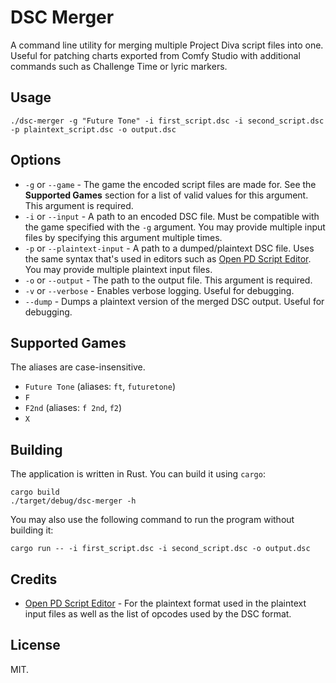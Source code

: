 # DSC Merger

A command line utility for merging multiple Project Diva script files into one.
Useful for patching charts exported from Comfy Studio with additional commands
such as Challenge Time or lyric markers.

## Usage

```
./dsc-merger -g "Future Tone" -i first_script.dsc -i second_script.dsc -p plaintext_script.dsc -o output.dsc
```

## Options

-   `-g` or `--game` - The game the encoded script files are made for. See the
    **Supported Games** section for a list of valid values for this argument. This
    argument is required.
-   `-i` or `--input` - A path to an encoded DSC file. Must be compatible with the
    game specified with the `-g` argument. You may provide multiple input files by
    specifying this argument multiple times.
-   `-p` or `--plaintext-input` - A path to a dumped/plaintext DSC file. Uses the
    same syntax that's used in editors such as [Open PD Script Editor][se-url].
    You may provide multiple plaintext input files.
-   `-o` or `--output` - The path to the output file. This argument is required.
-   `-v` or `--verbose` - Enables verbose logging. Useful for debugging.
-   `--dump` - Dumps a plaintext version of the merged DSC output. Useful for
    debugging.

## Supported Games

The aliases are case-insensitive.

-   `Future Tone` (aliases: `ft`, `futuretone`)
-   `F`
-   `F2nd` (aliases: `f 2nd`, `f2`)
-   `X`

## Building

The application is written in Rust. You can build it using `cargo`:

```
cargo build
./target/debug/dsc-merger -h
```

You may also use the following command to run the program without building it:

```
cargo run -- -i first_script.dsc -i second_script.dsc -o output.dsc
```

## Credits

-   [Open PD Script Editor][se-url] - For the plaintext format used in the
    plaintext input files as well as the list of opcodes used by the DSC format.

## License

MIT.

[se-url]: https://github.com/nastys/Open-PD-Script-Editor
